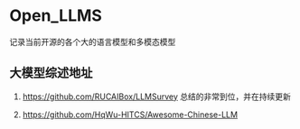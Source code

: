 # Open_LLMS

记录当前开源的各个大的语言模型和多模态模型

## 大模型综述地址

1. https://github.com/RUCAIBox/LLMSurvey
总结的非常到位，并在持续更新
  

2. https://github.com/HqWu-HITCS/Awesome-Chinese-LLM

